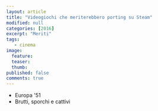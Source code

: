 ```yaml
---
layout: article
title: "Videogiochi che meriterebbero porting su Steam"
modified: null
categories: [2016]
excerpt: "Meriti"
tags: 
   - cinema
image: 
  feature:
  teaser:
  thumb: 
published: false
comments: true
---
```


- Europa '51
- Brutti, sporchi e cattivi